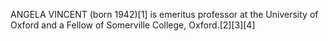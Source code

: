 ANGELA VINCENT (born 1942)[1] is emeritus professor at the University of Oxford and a Fellow of Somerville College, Oxford.[2][3][4]
